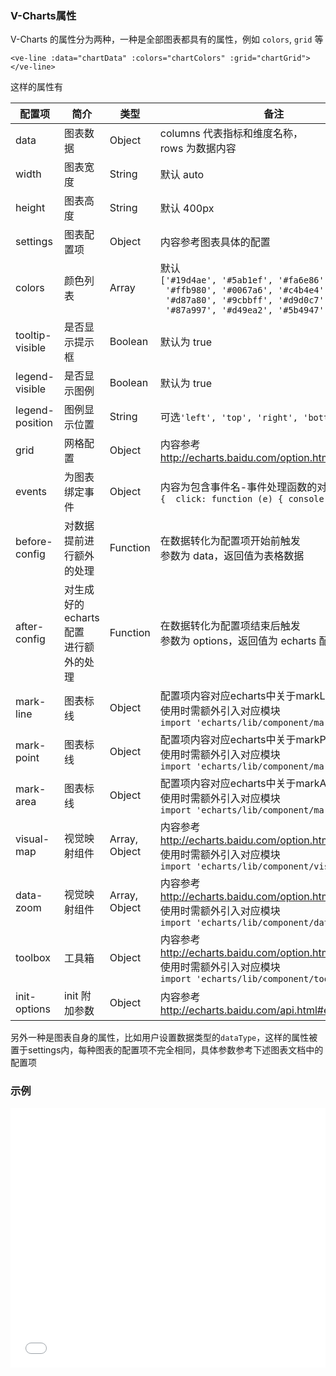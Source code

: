 ### V-Charts属性

V-Charts 的属性分为两种，一种是全部图表都具有的属性，例如 `colors`, `grid` 等

`<ve-line :data="chartData" :colors="chartColors" :grid="chartGrid"></ve-line>`

这样的属性有

| 配置项 | 简介 | 类型 | 备注 |
| --- | --- | --- | --- |
| data | 图表数据 | Object | columns 代表指标和维度名称，<br>rows 为数据内容 |
| width | 图表宽度 | String | 默认 auto |
| height | 图表高度 | String | 默认 400px |
| settings | 图表配置项 | Object | 内容参考图表具体的配置 |
| colors | 颜色列表 | Array | 默认<br>`['#19d4ae', '#5ab1ef', '#fa6e86',`<br>` '#ffb980', '#0067a6', '#c4b4e4',`<br>` '#d87a80', '#9cbbff', '#d9d0c7',`<br>` '#87a997', '#d49ea2', '#5b4947']` |
| tooltip-visible | 是否显示提示框 | Boolean | 默认为 true |
| legend-visible | 是否显示图例 | Boolean | 默认为 true |
| legend-position | 图例显示位置 | String | 可选`'left', 'top', 'right', 'bottom'` |
| grid | 网格配置 | Object | 内容参考<br>http://echarts.baidu.com/option.html#grid |
| events | 为图表绑定事件 | Object | 内容为包含事件名-事件处理函数的对象，例如<br>`{  click: function (e) { console.log(e) }}` |
| before-config | 对数据提前进行额外的处理 | Function | 在数据转化为配置项开始前触发<br>参数为 data，返回值为表格数据 |
| after-config | 对生成好的echarts配置<br>进行额外的处理 | Function | 在数据转化为配置项结束后触发<br>参数为 options，返回值为 echarts 配置 |
| mark-line | 图表标线 | Object | 配置项内容对应echarts中关于markLine的部分<br>使用时需额外引入对应模块<br>`import 'echarts/lib/component/markLine'` | 
| mark-point | 图表标线 | Object | 配置项内容对应echarts中关于markPoint的部分<br>使用时需额外引入对应模块<br>`import 'echarts/lib/component/markPoint'` | 
| mark-area | 图表标线 | Object | 配置项内容对应echarts中关于markArea的部分<br>使用时需额外引入对应模块<br>`import 'echarts/lib/component/markAreae'` | 
| visual-map | 视觉映射组件 | Array, Object | 内容参考<br>http://echarts.baidu.com/option.html#visualMap<br>使用时需额外引入对应模块<br>`import 'echarts/lib/component/visualMap'` | 
| data-zoom | 视觉映射组件 | Array, Object | 内容参考<br>http://echarts.baidu.com/option.html#dataZoom<br>使用时需额外引入对应模块<br>`import 'echarts/lib/component/dataZoom'` |
| toolbox | 工具箱 | Object | 内容参考<br>http://echarts.baidu.com/option.html#toolbox<br>使用时需额外引入对应模块<br>`import 'echarts/lib/component/toolbox'` |
| init-options | init 附加参数 | Object | 内容参考<br>http://echarts.baidu.com/api.html#echarts.init |

另外一种是图表自身的属性，比如用户设置数据类型的`dataType`，这样的属性被置于settings内，每种图表的配置项不完全相同，具体参数参考下述图表文档中的配置项

> 

### 示例

<iframe width="100%" height="415" src="//jsfiddle.net/vue_echarts/he1u3j75/14/embedded/result,html,js/?bodyColor=fff" allowfullscreen="allowfullscreen" frameborder="0"></iframe>
